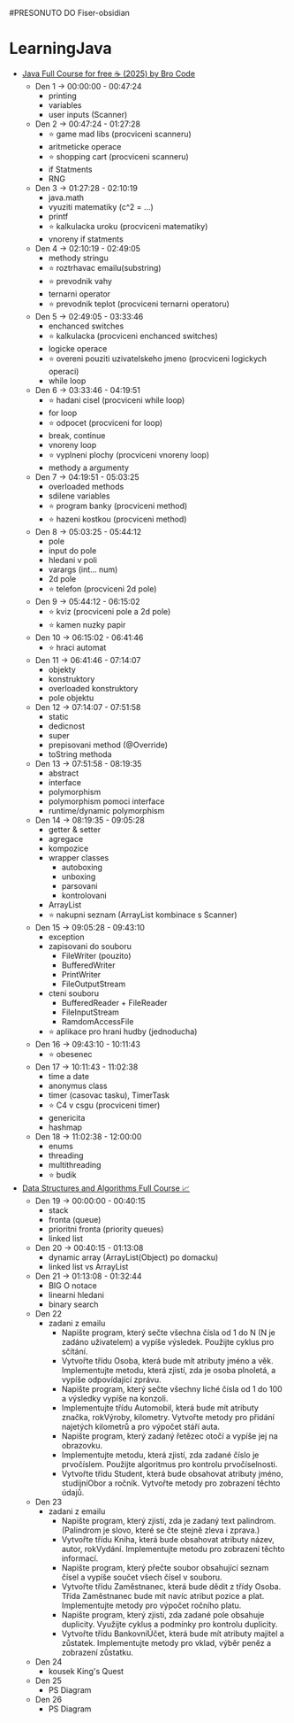 #PRESONUTO DO Fiser-obsidian


# LearningJava
 - [Java Full Course for free ☕ (2025) by Bro Code](https://www.youtube.com/watch?v=xTtL8E4LzTQ)  
     - Den 1 -> 00:00:00 - 00:47:24
         - printing
         - variables
         - user inputs (Scanner)  
     - Den 2 -> 00:47:24 - 01:27:28
         - ⭐ game mad libs (procviceni scanneru)
         - aritmeticke operace
         - ⭐ shopping cart (procviceni scanneru)
         - if Statments
         - RNG
     - Den 3 -> 01:27:28 - 02:10:19
         - java.math
         - vyuziti matematiky (c^2 = ...)
         - printf
         - ⭐ kalkulacka uroku (procviceni matematiky)
         - vnoreny if statments
     - Den 4 -> 02:10:19 - 02:49:05
         - methody stringu
         - ⭐ roztrhavac emailu(substring)
         - ⭐ prevodnik vahy
         - ternarni operator
         - ⭐ prevodnik teplot (procviceni ternarni operatoru)
     - Den 5 -> 02:49:05 - 03:33:46
         - enchanced switches
         - ⭐ kalkulacka (procviceni enchanced switches)
         - logicke operace
         - ⭐ overeni pouziti uzivatelskeho jmeno (procviceni logickych operaci)
         - while loop
     - Den 6 -> 03:33:46 - 04:19:51
         - ⭐ hadani cisel (procviceni while loop)
         - for loop
         - ⭐ odpocet (procviceni for loop)
         - break, continue
         - vnoreny loop
         - ⭐ vyplneni plochy (procviceni vnoreny loop)
         - methody a argumenty
     - Den 7 -> 04:19:51 - 05:03:25
         - overloaded methods
         - sdilene variables
         - ⭐ program banky (procviceni method)
         - ⭐ hazeni kostkou (procviceni method)
     - Den 8 -> 05:03:25 - 05:44:12
         - pole
         - input do pole
         - hledani v poli
         - varargs (int... num)
         - 2d pole
         - ⭐ telefon (procviceni 2d pole)
     - Den 9 -> 05:44:12 - 06:15:02
         - ⭐ kviz (procviceni pole a 2d pole)
         - ⭐ kamen nuzky papir
     - Den 10 -> 06:15:02 - 06:41:46
         - ⭐ hraci automat
     - Den 11 -> 06:41:46 - 07:14:07 
         - objekty
         - konstruktory
         - overloaded konstruktory
         - pole objektu
     - Den 12 -> 07:14:07 - 07:51:58
         - static
         - dedicnost
         - super
         - prepisovani method (@Override)
         - toString methoda
     - Den 13 -> 07:51:58 - 08:19:35
         - abstract
         - interface
         - polymorphism
         - polymorphism pomoci interface
         - runtime/dynamic polymorphism
     - Den 14 -> 08:19:35 - 09:05:28
         - getter & setter
         - agregace
         - kompozice
         - wrapper classes
             - autoboxing
             - unboxing
             - parsovani
             - kontrolovani
         - ArrayList
         - ⭐ nakupni seznam (ArrayList kombinace s Scanner)
     - Den 15 -> 09:05:28 - 09:43:10
         - exception
         - zapisovani do souboru
             - FileWriter (pouzito)
             - BufferedWriter
             - PrintWriter
             - FileOutputStream
         - cteni souboru
             - BufferedReader + FileReader
             - FileInputStream
             - RamdomAccessFile
         - ⭐ aplikace pro hrani hudby (jednoducha)
     - Den 16 -> 09:43:10 - 10:11:43
         - ⭐ obesenec
     - Den 17 -> 10:11:43 - 11:02:38
         - time a date
         - anonymus class
         - timer (casovac tasku), TimerTask
         - ⭐ C4 v csgu (procviceni timer)
         - genericita
         - hashmap
     - Den 18 -> 11:02:38 - 12:00:00 
         - enums
         - threading
         - multithreading
         - ⭐ budik
 - [Data Structures and Algorithms Full Course 📈](https://www.youtube.com/watch?v=CBYHwZcbD-s)
     - Den 19 -> 00:00:00 - 00:40:15
         - stack
         - fronta (queue)
         - prioritni fronta (priority queues)
         - linked list
     - Den 20 -> 00:40:15 - 01:13:08
         - dynamic array (ArrayList(Object) po domacku)
         - linked list vs ArrayList
     - Den 21 -> 01:13:08 - 01:32:44
         - BIG O notace
         - linearni hledani
         - binary search
     - Den 22
         - zadani z emailu
             - Napište program, který sečte všechna čísla od 1 do N (N je zadáno uživatelem) a vypíše výsledek. Použijte cyklus pro sčítání.
             - Vytvořte třídu Osoba, která bude mít atributy jméno a věk. Implementujte metodu, která zjistí, zda je osoba plnoletá, a vypíše odpovídající zprávu.
             - Napište program, který sečte všechny liché čísla od 1 do 100 a výsledky vypíše na konzoli.
             - Implementujte třídu Automobil, která bude mít atributy značka, rokVýroby, kilometry. Vytvořte metody pro přidání najetých kilometrů a pro výpočet stáří auta.
             - Napište program, který zadaný řetězec otočí a vypíše jej na obrazovku.
             - Implementujte metodu, která zjistí, zda zadané číslo je prvočíslem. Použijte algoritmus pro kontrolu prvočíselnosti.
             - Vytvořte třídu Student, která bude obsahovat atributy jméno, studijníObor a ročník. Vytvořte metody pro zobrazení těchto údajů.
     - Den 23
         - zadani z emailu
             - Napište program, který zjistí, zda je zadaný text palindrom. (Palindrom je slovo, které se čte stejně zleva i zprava.)
             - Vytvořte třídu Kniha, která bude obsahovat atributy název, autor, rokVydání. Implementujte metodu pro zobrazení těchto informací.
             - Napište program, který přečte soubor obsahující seznam čísel a vypíše součet všech čísel v souboru.
             - Vytvořte třídu Zaměstnanec, která bude dědit z třídy Osoba. Třída Zaměstnanec bude mít navíc atribut pozice a plat. Implementujte metody pro výpočet ročního platu.
             - Napište program, který zjistí, zda zadané pole obsahuje duplicity. Využijte cyklus a podmínky pro kontrolu duplicity.
             - Vytvořte třídu BankovníÚčet, která bude mít atributy majitel a zůstatek. Implementujte metody pro vklad, výběr peněz a zobrazení zůstatku.
     - Den 24
         - kousek King's Quest
     - Den 25
         - PS Diagram
     - Den 26
         - PS Diagram
